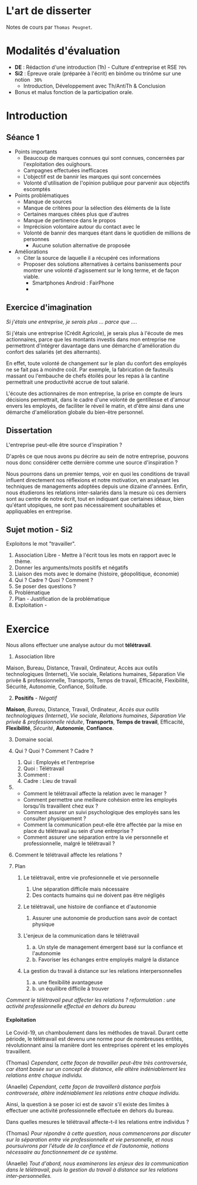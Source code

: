 # L'art de disserter

Notes de cours par `Thomas Peugnet`.

# Modalités d'évaluation

- **DE** : Rédaction d'une introduction (1h) - Culture d'entreprise et RSE `70%`
- **Si2** : Épreuve orale (préparée à l'écrit) en binôme ou trinôme sur une notion ` 30%`
  - Introduction, Développement avec Th/AntiTh & Conclusion
- Bonus et malus fonction de la participation orale.

# Introduction

## Séance 1

- Points importants
  - Beaucoup de marques connues qui sont connues, concernées par l'exploitation des ouïghours.
  - Campagnes effectuées inefficaces
  - L'objectif est de bannir les marques qui sont concernées
  - Volonté d'utilisation de l'opinion publique pour parvenir aux objectifs escomptés
- Points problématiques
  - Manque de sources
  - Manque de critères pour la sélection des éléments de la liste
  - Certaines marques citées plus que d'autres
  - Manque de pertinence dans le propos
  - Imprécision volontaire autour du contact avec le 
  - Volonté de bannir des marques étant dans le quotidien de millions de personnes
    - Aucune solution alternative de proposée
- Améliorations
  - Citer la source de laquelle il a récupéré ces informations
  - Proposer des solutions alternatives à certains banissements pour montrer une volonté d'agissement sur le long terme, et de façon viable.
    - Smartphones Android : FairPhone 
    - 

## Exercice d'imagination

*Si j'étais une entreprise, je serais plus ... parce que ...*.

Si j'étais une entreprise (Crédit Agricole), je serais plus à l'écoute de mes actionnaires, parce que les montants investis dans mon entreprise me permettront d'intégrer davantage dans une démarche d'amélioration du confort des salariés (et des alternants).

En effet, toute volonté de changement sur le plan du confort des employés ne se fait pas à moindre coût. Par exemple, la fabrication de fauteuils massant ou l'embauche de chefs étoilés pour les repas à la cantine permettrait une productivité accrue de tout salarié.

L'écoute des actionnaires de mon entreprise, la prise en compte de leurs décisions permettrait, dans le cadre d'une volonté de gentillesse et d'amour envers les employés, de faciliter le réveil le matin, et d'être ainsi dans une démarche d'amélioration globale du bien-être personnel.

## Dissertation

L'entreprise peut-elle être source d'inspiration ?

D'après ce que nous avons pu décrire au sein de notre entreprise, pouvons nous donc considérer cette dernière comme une source d'inspiration ?

Nous pourrons dans un premier temps, voir en quoi les conditions de travail influent directement nos réflexions et notre motivation, en analysant les techniques de managements adoptées depuis une dizaine d'années. Enfin,  nous étudierons les relations inter-salariés dans la mesure où ces derniers sont au centre de notre écrit, tout en indiquant que certaines idéaux, bien qu'étant utopiques, ne sont pas nécessairement souhaitables et appliquables en entreprise.

## Sujet motion - Si2

Exploitons le mot "travailler".

1. Association Libre - Mettre à l'écrit tous les mots en rapport avec le thème.
2. Donner les arguments/mots positifs et négatifs
3. Liaison des mots avec le domaine (histoire, géopolitique, économie)
4. Qui ? Cadre ? Quoi ? Comment ?
5. Se poser des questions ?
6. Problématique
7. Plan - Justification de la problématique
8. Exploitation - 



# Exercice

Nous allons effectuer une analyse autour du mot **télétravail**.

1. Association libre

Maison, Bureau, Distance, Travail, Ordinateur, Accès aux outils technologiques (Internet), Vie sociale, Relations humaines, Séparation Vie privée & professionnelle, Transports, Temps de travail, Efficacité, Flexibilité, Sécurité, Autonomie, Confiance, Solitude.

2. **Positifs** - *Négatif*

**Maison**, *Bureau*, Distance, Travail, Ordinateur, *Accès aux outils technologiques (Internet)*, *Vie sociale*, *Relations humaines*, *Séparation Vie privée & professionnelle réduite*, **Transports**, **Temps de travail**, Efficacité, **Flexibilité**, *Sécurité*, **Autonomie**, **Confiance**.

3. Domaine social.

4. Qui ? Quoi ? Comment ? Cadre ?

   1. Qui : Employés et l'entreprise
   2. Quoi : Télétravail
   3. Comment : 
   4. Cadre : Lieu de travail

5. - Comment le télétravail affecte la relation avec le manager ?
   - Comment permettre une meilleure cohésion entre les employés lorsqu'ils travaillent chez eux ?
   - Comment assurer un suivi psychologique des employés sans les consulter physiquement ?
   - Comment la communication peut-elle être affectée par la mise en place du télétravail au sein d'une entreprise ?
   - Comment assurer une séparation entre la vie personnelle et professionnelle, malgré le télétravail ?

6. Comment le télétravail affecte les relations ?

7. Plan

   1. Le télétravail, entre vie profesionnelle et vie personnelle
      1. Une séparation difficile mais nécessaire
      2. Des contacts humains qui ne doivent pas être négligés
   2. Le télétravail, une histoire de confiance et d'autonomie
      1. Assurer une autonomie de production sans avoir de contact physique

   

   1. L'enjeux de la communication dans le télétravail  
      1. a. Un style de management émergent basé sur la confiance et l'autonomie 
      2. b. Favoriser les échanges entre employés malgré la distance 
   2. La gestion du travail à distance sur les relations interpersonnelles 
      1. a. une flexibilité avantageuse  
      2. b. un équilibre difficile à trouver

*Comment le télétravail peut affecter les relations ? reformulation : une activité professionnelle effectué en dehors du bureau*

#### Exploitation

Le Covid-19, un chamboulement dans les méthodes de travail. Durant cette période, le télétravail est devenu une norme pour de nombreuses entités, révolutionnant ainsi la manière dont les entreprises opèrent et les employés travaillent. 

(Thomas) *Cependant, cette façon de travailler peut-être très controversée, car étant basée sur un concept de distance, elle altère indéniablement les relations entre chaque individu.* 

(Anaelle) *Cependant, cette façon de travaillerà distance parfois controversée, altère indéniablement les relations entre chaque individu.* 

Ainsi, la question à se poser ici est de savoir s'il existe des limites à effectuer une activité professionnelle effectuée en dehors du bureau. 

Dans quelles mesures le télétravail affecte-t-il les relations entre individus ?

(Thomas) *Pour répondre à cette question, nous commencerons par discuter sur la séparation entre vie professionnelle et vie personnelle, et nous poursuivrons par l'étude de la confiance et de l'autonomie, notions nécessaire au fonctionnement de ce système.*

(Anaelle) *Tout d'abord, nous examinerons les enjeux des la communication dans le télétravail, puis la gestion du travail à distance sur les relations inter-personnelles.*

